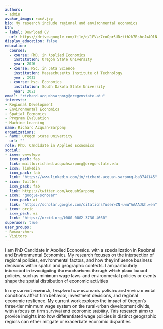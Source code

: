 ```yaml
---
authors:
- admin
avatar_image: rasA.jpg
bio: My research include regional and environmental economics
btn:
- label: Download CV
  url: https://drive.google.com/file/d/1FVzz7coOpr3UDztth2k7RshcJuAOlN-1/view?usp=sharing
display_education: false
education:
  courses:
  - course: PhD. in Applied Economics
    institution: Oregon State University
    year: 2026
  - course: MSc. in Data Science
    institution: Massachusetts Institute of Technology
    year: 2021
  - course: Msc. Economics
    institution: South Dakota State University
    year: 2021
email: "richard.acquahsarpong@oregonstate.edu"
interests:
- Regional Development
- Environmental Economics
- Spatial Economics
- Program Evaluation
- Machine Learning
name: Richard Acquah-Sarpong
organizations:
- name: Oregon State University
  url: ""
role: PhD. Candidate in Applied Economics
social:
- icon: envelope
  icon_pack: fas
  link: mailto:richard.acquahsarpong@oregonstate.edu
- icon: linkedin
  icon_pack: fab
  link: "https://www.linkedin.com/in/richard-acquah-sarpong-ba3746145"
- icon: twitter
  icon_pack: fab
  link: https://twitter.com/AcquahSarpong
- icon: "google-scholar"
  icon_pack: ai
  link: "https://scholar.google.com/citations?user=ZN-uwuYAAAAJ&hl=en"
- icon: orcid
  icon_pack: ai
  link: "https://orcid.org/0000-0002-3730-4660"
superuser: true
user_groups:
- Researchers
- Visitors
---
```


I am PhD Candidate in Applied Economics, with a specialization in Regional and Environmental Economics. My research focuses on the intersection of regional policies, environmental factors, and how they influence business decisions within spatial and geographic contexts. I am particularly interested in investigating the mechanisms through which place-based policies, such as minimum wage laws, and environmental policies or events shape the spatial distribution of economic activities

In my current research, I explore how economic policies and environmental conditions affect firm behavior, investment decisions, and regional economic resilience. My current work explores the impact of Oregon’s three-tier minimum wage system on the rural-urban development divide, with a focus on firm survival and economic stability. This research aims to provide insights into how differentiated wage policies in distinct geographic regions can either mitigate or exacerbate economic disparities.
